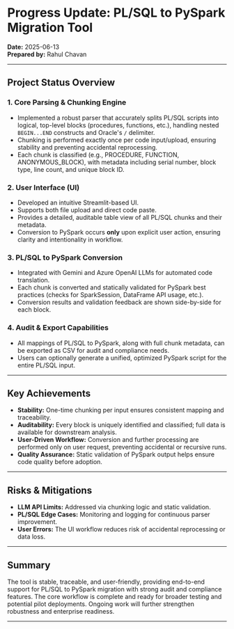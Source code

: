 # Progress Update: PL/SQL to PySpark Migration Tool

**Date:** 2025-06-13  
**Prepared by:** Rahul Chavan

---

## **Project Status Overview**

### **1. Core Parsing & Chunking Engine**
- Implemented a robust parser that accurately splits PL/SQL scripts into logical, top-level blocks (procedures, functions, etc.), handling nested `BEGIN...END` constructs and Oracle's `/` delimiter.
- Chunking is performed exactly once per code input/upload, ensuring stability and preventing accidental reprocessing.
- Each chunk is classified (e.g., PROCEDURE, FUNCTION, ANONYMOUS_BLOCK), with metadata including serial number, block type, line count, and unique block ID.

### **2. User Interface (UI)**
- Developed an intuitive Streamlit-based UI.
- Supports both file upload and direct code paste.
- Provides a detailed, auditable table view of all PL/SQL chunks and their metadata.
- Conversion to PySpark occurs **only** upon explicit user action, ensuring clarity and intentionality in workflow.

### **3. PL/SQL to PySpark Conversion**
- Integrated with Gemini and Azure OpenAI LLMs for automated code translation.
- Each chunk is converted and statically validated for PySpark best practices (checks for SparkSession, DataFrame API usage, etc.).
- Conversion results and validation feedback are shown side-by-side for each block.

### **4. Audit & Export Capabilities**
- All mappings of PL/SQL to PySpark, along with full chunk metadata, can be exported as CSV for audit and compliance needs.
- Users can optionally generate a unified, optimized PySpark script for the entire PL/SQL input.

---

## **Key Achievements**
- **Stability:** One-time chunking per input ensures consistent mapping and traceability.
- **Auditability:** Every block is uniquely identified and classified; full data is available for downstream analysis.
- **User-Driven Workflow:** Conversion and further processing are performed only on user request, preventing accidental or recursive runs.
- **Quality Assurance:** Static validation of PySpark output helps ensure code quality before adoption.

---

## **Risks & Mitigations**
- **LLM API Limits:** Addressed via chunking logic and static validation.
- **PL/SQL Edge Cases:** Monitoring and logging for continuous parser improvement.
- **User Errors:** The UI workflow reduces risk of accidental reprocessing or data loss.

---

## **Summary**
The tool is stable, traceable, and user-friendly, providing end-to-end support for PL/SQL to PySpark migration with strong audit and compliance features. The core workflow is complete and ready for broader testing and potential pilot deployments. Ongoing work will further strengthen robustness and enterprise readiness.

---
